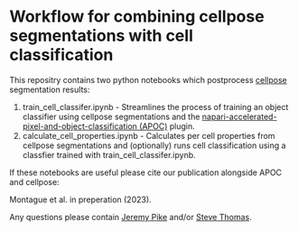# Workflow for combining cellpose segmentations with cell classification

This repositry contains two python notebooks which postprocess [cellpose](https://www.cellpose.org/) segmentation results:
1. train_cell_classifer.ipynb - Streamlines the process of training an object classifier using cellpose segmentations and the [napari-accelerated-pixel-and-object-classification (APOC)](https://github.com/haesleinhuepf/napari-accelerated-pixel-and-object-classification) plugin.
2. calculate_cell_properties.ipynb - Calculates per cell properties from cellpose segmentations and (optionally) runs cell classification using a classfier trained with train_cell_classifer.ipynb.

If these notebooks are useful please cite our publication alongside APOC and cellpose:

Montague et al. in preperation (2023).

Any questions please contain [Jeremy Pike](j.a.pike@bham.ac.uk) and/or [Steve Thomas](s.thomas@bham.ac.uk).
